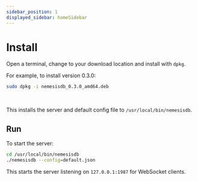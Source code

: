 ```yaml
---
sidebar_position: 1
displayed_sidebar: homeSidebar
---
```


# Install

Open a terminal, change to your download location and install with `dpkg`.

For example, to install version 0.3.0:

```bash
sudo dpkg -i nemesisdb_0.3.0_amd64.deb
```
<br/>

This installs the server and default config file to `/usr/local/bin/nemesisdb`.


## Run
To start the server:

```bash
cd /usr/local/bin/nemesisdb
./nemesisdb --config=default.json
```

This starts the server listening on `127.0.0.1:1987` for WebSocket clients.